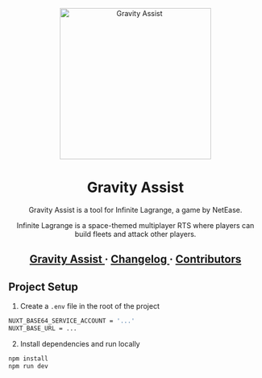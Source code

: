 <p align="center">
  <a href="https://gravityassist.xyz">
    <img alt="Gravity Assist" src="https://github.com/DubNubz/gravity-assist/blob/main/public/logo/logo.png" height="300" />
  </a>
</p>

<h1 align="center">
  Gravity Assist
</h1>

<p align="center">
  Gravity Assist is a tool for Infinite Lagrange, a game by NetEase.
</p>
<p align="center">
  Infinite Lagrange is a space-themed multiplayer RTS where players can build fleets and attack other players.
</p>

<h2 align="center">
  <a href="https://gravityassist.xyz/home">
    Gravity Assist
  </a>
  <span> · </span>
  <a href="https://gravityassist.xyz/home?v=latest">
    Changelog
  </a><span> · </span>
  <a href="https://gravityassist.xyz/home?ct=true">
    Contributors
  </a>
</h2>

## Project Setup

1. Create a `.env` file in the root of the project

```sh
NUXT_BASE64_SERVICE_ACCOUNT = '...'
NUXT_BASE_URL = ...
```

2. Install dependencies and run locally

```sh
npm install
npm run dev
```
